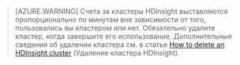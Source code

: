 

> [AZURE.WARNING] Счета за кластеры HDInsight выставляются пропорционально по минутам вне зависимости от того, пользовались вы кластером или нет. Обязательно удалите кластер, когда завершите его использование. Дополнительные сведения об удалении кластера см. в статье [How to delete an HDInsight cluster](../articles/hdinsight/hdinsight-delete-cluster.md) (Удаление кластера HDInsight).

